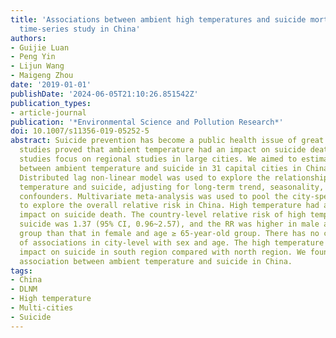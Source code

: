 ```yaml
---
title: 'Associations between ambient high temperatures and suicide mortality: a multi-city
  time-series study in China'
authors:
- Guijie Luan
- Peng Yin
- Lijun Wang
- Maigeng Zhou
date: '2019-01-01'
publishDate: '2024-06-05T21:10:26.851542Z'
publication_types:
- article-journal
publication: '*Environmental Science and Pollution Research*'
doi: 10.1007/s11356-019-05252-5
abstract: Suicide prevention has become a public health issue of great concern. Previous
  studies proved that ambient temperature had an impact on suicide death, but few
  studies focus on regional studies in large cities. We aimed to estimate the association
  between ambient temperature and suicide in 31 capital cities in China during 2008~2013.
  Distributed lag non-linear model was used to explore the relationship between ambient
  temperature and suicide, adjusting for long-term trend, seasonality, and humidity
  confounders. Multivariate meta-analysis was used to pool the city-specific estimates
  to explore the overall relative risk in China. High temperature had a significant
  impact on suicide death. The country-level relative risk of high temperature on
  suicide was 1.37 (95% CI, 0.96~2.57), and the RR was higher in male and age < 65-year-old
  group than that in female and age ≥ 65-year-old group. There has no consistent pattern
  of associations in city-level with sex and age. The high temperature has a greater
  impact on suicide in south region compared with north region. We found the positive
  association between ambient temperature and suicide in China.
tags:
- China
- DLNM
- High temperature
- Multi-cities
- Suicide
---
```

